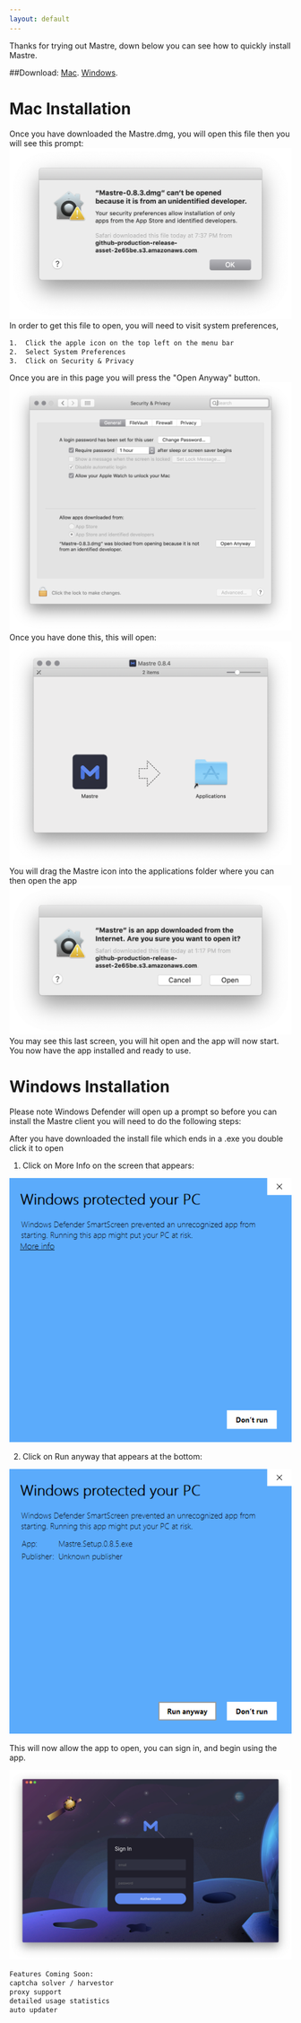 ```yaml
---
layout: default
---
```


Thanks for trying out Mastre, down below you can see how to quickly install Mastre.

##Download:
[Mac](https://github.com/mastre-io/mastre-releases/releases/download/0.8.4/Mastre-0.8.4.dmg).
[Windows](https://github.com/mastre-io/mastre-releases/releases/download/0.8.4/Mastre.Setup.0.8.5.exe).

# Mac Installation

Once you have downloaded the Mastre.dmg, you will open this file then you will see this prompt:
![dev](https://raw.githubusercontent.com/mastre-io/mastre-setup/master/assets/images/developer.png)
In order to get this file to open, you will need to visit system preferences,
```
1.  Click the apple icon on the top left on the menu bar
2.  Select System Preferences
3.  Click on Security & Privacy
```
Once you are in this page you will press the "Open Anyway" button.
![security](https://raw.githubusercontent.com/mastre-io/mastre-setup/master/assets/images/s&p.png)
Once you have done this, this will open:
![security](https://raw.githubusercontent.com/mastre-io/mastre-setup/master/assets/images/setupdrag.png)
You will drag the Mastre icon into the applications folder where you can then open the app
![open](https://raw.githubusercontent.com/mastre-io/mastre-setup/master/assets/images/open.png)
You may see this last screen, you will hit open and the app will now start. You now have the app installed and ready to use.


# Windows Installation

Please note Windows Defender will open up a prompt so before you can install the Mastre client you will need to do the following steps:

After you have downloaded the install file which ends in a .exe you double click it to open

1) Click on More Info on the screen that appears:

![WD1](https://raw.githubusercontent.com/mastre-io/mastre-setup/master/assets/images/WDSmartScreen01.png)

2) Click on Run anyway that appears at the bottom:

![WD2](https://raw.githubusercontent.com/mastre-io/mastre-setup/master/assets/images/WDSmartScreen02.png)

This will now allow the app to open, you can sign in, and begin using the app.

![loginpage](https://raw.githubusercontent.com/mastre-io/mastre-setup/master/assets/images/mastrelogin.png)

```
Features Coming Soon:
captcha solver / harvestor
proxy support
detailed usage statistics
auto updater
```
